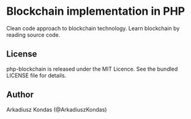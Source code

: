 # Blockchain implementation in PHP

Clean code approach to blockchain technology. Learn blockchain by reading source code.

## License

php-blockchain is released under the MIT Licence. See the bundled LICENSE file for details.

## Author

Arkadiusz Kondas (@ArkadiuszKondas)
